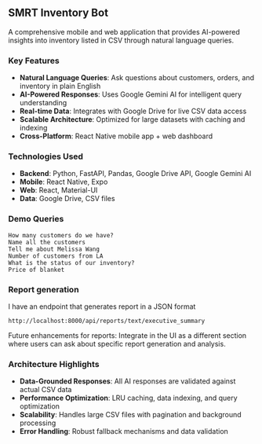 ## SMRT Inventory Bot

A comprehensive mobile and web application that provides AI-powered insights into inventory listed in CSV through natural language queries.

### Key Features

- **Natural Language Queries**: Ask questions about customers, orders, and inventory in plain English
- **AI-Powered Responses**: Uses Google Gemini AI for intelligent query understanding
- **Real-time Data**: Integrates with Google Drive for live CSV data access
- **Scalable Architecture**: Optimized for large datasets with caching and indexing
- **Cross-Platform**: React Native mobile app + web dashboard

### Technologies Used

- **Backend**: Python, FastAPI, Pandas, Google Drive API, Google Gemini AI
- **Mobile**: React Native, Expo
- **Web**: React, Material-UI
- **Data**: Google Drive, CSV files

### Demo Queries

```
How many customers do we have?
Name all the customers
Tell me about Melissa Wang
Number of customers from LA
What is the status of our inventory?
Price of blanket
```
### Report generation
I have an endpoint that generates report in a JSON format
```
http://localhost:8000/api/reports/text/executive_summary
```

Future enhancements for reports:
Integrate in the UI as a different section where users can ask about specific report generation and analysis.

### Architecture Highlights

- **Data-Grounded Responses**: All AI responses are validated against actual CSV data
- **Performance Optimization**: LRU caching, data indexing, and query optimization
- **Scalability**: Handles large CSV files with pagination and background processing
- **Error Handling**: Robust fallback mechanisms and data validation